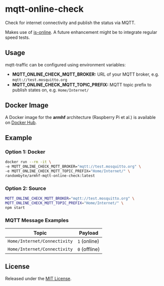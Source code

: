 # mqtt-online-check
Check for internet connectivity and publish the status via MQTT.

Makes use of [is-online](https://github.com/sindresorhus/is-online). A future enhancement might be to integrate regular speed tests.

## Usage
mqtt-traffic can be configured using environment variables:

- **MQTT_ONLINE_CHECK_MQTT_BROKER:** URL of your MQTT broker, e.g. `mqtt://test.mosquitto.org`
- **MQTT_ONLINE_CHECK_MQTT_TOPIC_PREFIX:** MQTT topic prefix to publish states on, e.g. `Home/Internet/`

## Docker Image
A Docker image for the **armhf** architecture (Raspberry Pi et al.) is available on [Docker Hub](https://hub.docker.com/r/randombyte/armhf-mqtt-online-check).

## Example

### Option 1: Docker
````sh
docker run --rm -it \
-e MQTT_ONLINE_CHECK_MQTT_BROKER="mqtt://test.mosquitto.org" \
-e MQTT_ONLINE_CHECK_MQTT_TOPIC_PREFIX="Home/Internet/" \
randombyte/armhf-mqtt-online-check:latest
````

### Option 2: Source
````sh
MQTT_ONLINE_CHECK_MQTT_BROKER="mqtt://test.mosquitto.org" \
MQTT_ONLINE_CHECK_MQTT_TOPIC_PREFIX="Home/Internet/" \
npm start
````

### MQTT Message Examples

| Topic        | Payload
| ------------- |-------------|
| `Home/Internet/Connectivity` | `1` (online) |
| `Home/Internet/Connectivity` | `0` (offline) |

## License
Released under the [MIT License](https://opensource.org/licenses/MIT).
